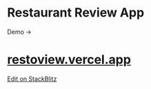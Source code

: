 
# Restaurant Review App 
Demo -> 
# <a href="http://restoview.vercel.app">restoview.vercel.app</a>
[Edit on StackBlitz ](https://stackblitz.com/edit/react-cjwswr)
